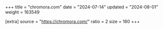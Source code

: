 +++
title = "chromora.com"
date = "2024-07-14"
updated = "2024-08-01"
weight = 163549

[extra]
source = "https://chromora.com/"
ratio = 2
size = 160
+++
